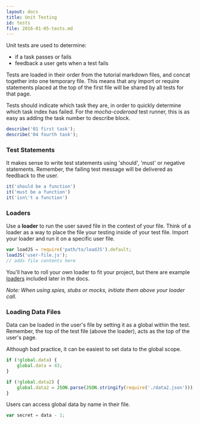 ```yaml
---
layout: docs
title: Unit Testing
id: tests
file: 2016-01-05-tests.md
---
```


Unit tests are used to determine:

* if a task passes or fails
* feedback a user gets when a test fails

Tests are loaded in their order from the tutorial markdown files, and concat together into one temporary file. This means that any import or require statements placed at the top of the first file will be shared by all tests for that page.

Tests should indicate which task they are, in order to quickly determine which task index has failed. For the *mocha-coderoad* test runner, this is as easy as adding the task number to describe block.

```js
describe('01 first task');
describe('04 fourth task');
```

### Test Statements

It makes sense to write test statements using 'should', 'must' or negative statements. Remember, the failing test message will be delivered as feedback to the user.

```js
it('should be a function')
it('must be a function')
it('isn\'t a function')
```

### Loaders

Use a **loader** to run the user saved file in the context of your file. Think of a loader as a way to place the file your testing inside of your test file. Import your loader and run it on a specific user file.

```js
var loadJS = require('path/to/loadJS').default;
loadJS('user-file.js');
// adds file contents here
```

You'll have to roll your own loader to fit your project, but there are example [loaders](#test-loaders) included later in the docs.

*Note: When using spies, stubs or mocks, initiate them above your loader call.*



### Loading Data Files

Data can be loaded in the user's file by setting it as a global within the test. Remember, the top of the test file (above the loader), acts as the top of the user's page.

Although bad practice, it can be easiest to set data to the global scope.

```js
if (!global.data) {
    global.data = 43;
}

if (!global.data2) {
    global.data2 = JSON.parse(JSON.stringify(require('./data2.json')));
}
```

Users can access global data by name in their file.

```js
var secret = data - 1;
```
